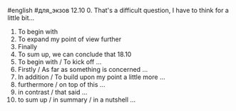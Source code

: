 #english #для_экзов
12.10
0. That's a difficult question, I have to think for a little bit...
1. To begin with
2. To expand my point of view further
3. Finally
4. To sum up, we can conclude that
18.10
1. To begin with / To kick off ...
2. Firstly / As far as something is concerned ...
3. In addition / To build upon my point a little more ...
4. furthermore / on top of this ...
5. in contrast / that said ...
6. to sum up / in summary / in a nutshell ...